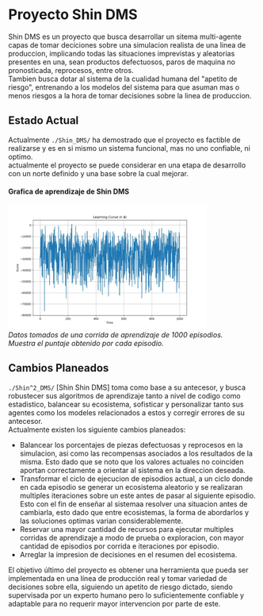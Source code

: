 # Proyecto Shin DMS
Shin DMS es un proyecto que busca desarrollar un sitema multi-agente capas de tomar deciciones sobre una simulacion realista de una linea de produccion, implicando todas las situaciones imprevistas y aleatorias presentes en una, sean productos defectuosos, paros de maquina no pronosticada, reprocesos, entre otros.<br>
Tambien busca dotar al sistema de la cualidad humana del "apetito de riesgo", entrenando a los modelos del sistema para que asuman mas o menos riesgos a la hora de tomar decisiones sobre la linea de produccion.

## Estado Actual 
Actualmente `./Shin_DMS/` ha demostrado que el proyecto es factible de realizarse y es en si mismo un sistema funcional, mas no uno confiable, ni optimo.<br>
actualmente el proyecto se puede considerar en una etapa de desarrollo con un norte definido y una base sobre la cual mejorar.
#### Grafica de aprendizaje de Shin DMS
<img src="/Shin_DMS/Reultados_1/grafica_aprendizaje.jpeg" height="250px" width="400px" ><br>
_Datos tomados de una corrida de aprendizaje de 1000 episodios.<br>
Muestra el puntaje obtenido por cada episodio._

## Cambios Planeados
`./Shin^2_DMS/` [Shin Shin DMS] toma como base a su antecesor, y busca robustecer sus algoritmos de aprendizaje tanto a nivel de codigo como estadistico, balancear su ecosistema, sofisticar y personalizar tanto sus agentes como los modeles relacionados a estos y corregir errores de su antecesor.<br>
Actualmente existen los siguiente cambios planeados:
- Balancear los porcentajes de piezas defectuosas y reprocesos en la simulacion, asi como las recompensas asociados a los resultados de la misma. Esto dado que se noto que los valores actuales no coinciden aportan correctamente a orientar al sistema en la direccion deseada.
- Transformar el ciclo de ejecucion de episodios actual, a un ciclo donde en cada episodio se generar un ecosistema aleatorio y se realizaran multiples iteraciones sobre un este antes de pasar al siguiente episodio. Esto con el fin de enseñar al sistemaa resolver una situacion antes de cambiarla, esto dado que entre ecosistemas, la forma de abordarlos y las soluciones optimas varian considerablemente.
- Reservar una mayor cantidad de recursos para ejecutar multiples corridas de aprendizaje a modo de prueba o exploracion, con mayor cantidad de episodios por corrida e iteraciones por episodio.
- Arreglar la impresion de decisiones en el resumen del ecosistema.

El objetivo último del proyecto es obtener una herramienta que pueda ser implementada en una línea de producción real y tomar variedad de decisiones sobre ella, siguiendo un apetito de riesgo dictado, siendo supervisada por un experto humano pero lo suficientemente confiable y adaptable para no requerir mayor intervencion por parte de este.
